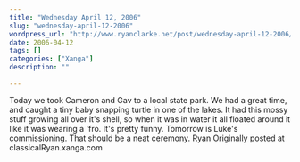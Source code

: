 ```yaml
---
title: "Wednesday April 12, 2006"
slug: "wednesday-april-12-2006"
wordpress_url: "http://www.ryanclarke.net/post/wednesday-april-12-2006/"
date: 2006-04-12
tags: []
categories: ["Xanga"]
description: ""

---
```


Today we took Cameron and Gav to a local state park. We had a great time, and caught a tiny baby snapping turtle in one of the lakes. It had this mossy stuff growing all over it's shell, so when it was in water it all floated around it like it was wearing a 'fro. It's pretty funny.
Tomorrow is Luke's commissioning. That should be a neat ceremony.
Ryan
Originally posted at classicalRyan.xanga.com
